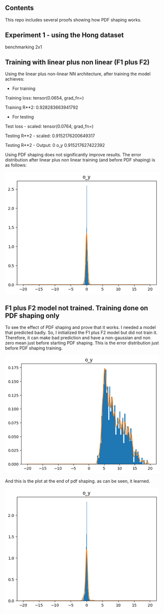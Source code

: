 ## Contents

This repo includes several proofs showing how PDF shaping works.

## Experiment 1 - using the Hong dataset

benchmarking 2x1

## Training with linear plus non linear (F1 plus F2)

Using the linear plus non-linear NN architecture, after training the model achieves:

* For training

Training loss: tensor(0.0654, grad_fn=<MseLossBackward0>)

Training R**2: 0.928283663941792

* For testing

Test loss - scaled: tensor(0.0764, grad_fn=<MseLossBackward0>)

Testing R**2 - scaled: 0.9152176200649317

Testing R**2 - Output: 0 o_y 0.915217627422392

Using PDF shaping does not significantly improve results. The error distribution after linear plus non linear training (and before PDF shaping) is as follows:

![After F1 PLUS f2 TRAINING](F1plusf2_training.png "WITH TRAINING")
  
## F1 plus F2 model not trained. Training done on PDF shaping only

To see the effect of PDF shaping and prove that it works. I needed a model that predicted badly. So, I initialized the F1 plus F2 model but did not train it. Therefore, it can make bad prediction and have a non-gaussian and non zero mean just before starting PDF shaping. This is the error distribution just before PDF shaping training. 


![just at the start of pdf training](at_start_pdf_training.png "at_start_pdf")



And this is the plot at the end of pdf shaping. as can be seen, it learned. 


![just at the start of pdf training](at_end_pdf_training.png "at_start_pdf")


